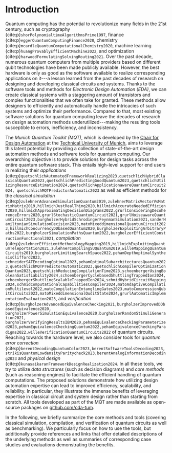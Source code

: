 # Introduction

Quantum computing has the potential to revolutionize many fields in the 21st century, such as cryptography {cite:p}`shorPolynomialtimeAlgorithmsPrime1997`, finance {cite:p}`eggerQuantumComputingFinance2020`, chemistry {cite:p}`mcardleQuantumComputationalChemistry2020`, machine learning {cite:p}`huangProvablyEfficientMachine2022`, and optimization {cite:p}`harwoodFormulatingSolvingRouting2021`. Over the past decade, numerous quantum computers from multiple providers based on different qubit technologies have been made publicly available.
However, the best hardware is only as good as the software available to realize corresponding applications on it---a lesson learned from the past decades of research on designing and developing classical circuits and systems.
Thanks to the software tools and methods for _Electronic Design Automation (EDA)_, we can create classical systems with a staggering amount of transistors and complex functionalities that we often take for granted.
These methods allow designers to efficiently and automatically handle the intricacies of such systems and optimize their performance.
Compared to that, most existing software solutions for quantum computing leave the decades of research on design automation methods underutilized---making the resulting tools susceptible to errors, inefficiency, and inconsistency.

The _Munich Quantum Toolkit (MQT)_, which is developed by the [Chair for Design Automation](https://www.cda.cit.tum.de/) at the [Technical University of Munich](https://www.tum.de/), aims to leverage this latent potential by providing a collection of state-of-the-art design automation methods and software tools for quantum computing.
Our overarching objective is to provide solutions for design tasks across the entire quantum software stack.
This entails high-level support for end users in realizing their _applications_ {cite:p}`quetschlichAutomatedFrameworkRealizing2023,quetschlichHybridClassicalQuantum2023,quetschlichPredictingGoodQuantum2023,quetschlichUtilizingResourceEstimation2024,quetschlichApplicationawareQuantumCircuit2024, quetschlichMQTPredictorAutomatic2023` as well as efficient methods for the _classical simulation_ {cite:p}`zulehnerAdvancedSimulationQuantum2019,zulehnerMatrixVectorVsMatrixMatrix2019,hillmichJustRealThing2020,hillmichAccurateNeededEfficient2020,hillmichApproximatingDecisionDiagrams2022,grurlConsideringDecoherenceErrors2020,grurlStochasticQuantumCircuit2021,grurlNoiseawareQuantumCircuit2023,burgholzerHybridSchrodingerFeynmanSimulation2021,sanderHamiltonianSimulationDecision2023,matoMixeddimensionalQuantumCircuit2023,hillmichConcurrencyDDbasedQuantum2020,burgholzerExploitingArbitraryPaths2022,burgholzerSimulationPathsQuantum2022,burgholzerEfficientConstructionFunctional2021`, _compilation_ {cite:p}`zulehnerEfficientMethodologyMapping2019,hillmichExploitingQuantumTeleportation2021,zulehnerCompilingSUQuantum2019,willeMappingQuantumCircuits2019,burgholzerLimitingSearchSpace2022,pehamDepthoptimalSynthesisClifford2023, schneiderSATEncodingOptimal2023,pehamOptimalSubarchitecturesQuantum2023,quetschlichMQTPredictorAutomatic2023,quetschlichCompilerOptimizationQuantum2023,quetschlichReducingCompilationTime2023,schoenbergerUsingBooleanSatisfiability2024,schoenbergerCyclebasedShuttlingTrappedIon2024,schoenbergerShuttlingScalableTrappedIon2024,schmidHybridCircuitMapping2024,schmidComputationalCapabilitiesCompiler2024,matoAdaptiveCompilationMultilevel2022,matoCompilationEntanglingGates2023,matoCompressionQubitCircuits2023,matoMixeddimensionalQuditState2024,grurlAutomaticImplementationEvaluation2023`, and _verification_ {cite:p}`burgholzerAdvancedEquivalenceChecking2021,burgholzerImprovedDDbasedEquivalence2020, burgholzerPowerSimulationEquivalence2020,burgholzerRandomStimuliGeneration2021, burgholzerVerifyingResultsIBM2020,pehamEquivalenceCheckingParameterized2023,pehamEquivalenceCheckingQuantum2022,pehamEquivalenceCheckingParadigms2022,willeVerificationQuantumCircuits2022` of quantum circuits.
Reaching towards the hardware level, we also consider tools for _quantum error correction_ {cite:p}`berentDecodingQuantumColor2023,berentSoftwareToolsDecoding2023,strikisQuantumLowdensityParitycheck2023,berentAnalogInformationDecoding2023` and _physical design_ {cite:p}`kunasaikaranFrameworkDesignRealization2024`.
In all these tools, we try to utilize _data structures_ (such as decision diagrams) and _core methods_ (such as reasoning engines) to facilitate the efficient handling of quantum computations.
The proposed solutions demonstrate how utilizing design automation expertise can lead to improved efficiency, scalability, and reliability.
In particular, they illustrate the immense benefits of leveraging expertise in classical circuit and system design rather than starting from scratch.
All tools developed as part of the MQT are made available as open-source packages on [github.com/cda-tum](https://github.com/cda-tum/).

In the following, we briefly summarize the core methods and tools (covering classical simulation, compilation, and verification of quantum circuits as well as benchmarking).
We particularly focus on how to use the tools, but additionally provide references and links that offer detailed descriptions of the underlying methods as well as summaries of corresponding case studies and evaluations demonstrating the benefits.
